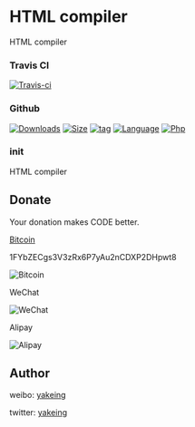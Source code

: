 # HTML compiler
HTML compiler



### Travis CI

[![Travis-ci](https://api.travis-ci.org/yakeing/cpp_HtmlCompiler.svg)](https://travis-ci.org/yakeing/cpp_HtmlCompiler)

### Github

[![Downloads](https://img.shields.io/github/downloads/yakeing/cpp_HtmlCompiler/total.svg)](https://github.com/yakeing/cpp_HtmlCompiler)
[![Size](https://img.shields.io/github/size/yakeing/cpp_HtmlCompiler/scr/main.cpp.svg)](https://github.com/yakeing/cpp_HtmlCompiler/blob/master/scr/main.cpp)
[![tag](https://img.shields.io/github/tag/yakeing/cpp_HtmlCompiler.svg)](https://github.com/yakeing/cpp_HtmlCompiler/releases)
[![Language](https://img.shields.io/github/license/yakeing/cpp_HtmlCompiler.svg)](https://github.com/yakeing/cpp_HtmlCompiler/blob/master/LICENSE)
[![Php](https://img.shields.io/github/languages/top/yakeing/cpp_HtmlCompiler.svg)](https://github.com/yakeing/cpp_HtmlCompiler)


### init



HTML compiler




Donate
---
Your donation makes CODE better.

 [Bitcoin](https://btc.com/1FYbZECgs3V3zRx6P7yAu2nCDXP2DHpwt8)

1FYbZECgs3V3zRx6P7yAu2nCDXP2DHpwt8

 ![Bitcoin](https://raw.githubusercontent.com/yakeing/Content/master/Donate/Bitcoin.png)

 WeChat

 ![WeChat](https://raw.githubusercontent.com/yakeing/Content/master/Donate/WeChat.png)

 Alipay

 ![Alipay](https://raw.githubusercontent.com/yakeing/Content/master/Donate/Alipay.png)

Author
---

weibo: [yakeing](https://weibo.com/yakeing)

twitter: [yakeing](https://twitter.com/yakeing)
